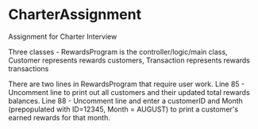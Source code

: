 # CharterAssignment
Assignment for Charter Interview

Three classes - 
  RewardsProgram is the controller/logic/main class, 
  Customer represents rewards customers, 
  Transaction represents rewards transactions
  
There are two lines in RewardsProgram that require user work.
Line 85 - Uncomment line to print out all customers and their updated total rewards balances.
Line 88 - Uncomment line and enter a customerID and Month (prepopulated with ID=12345, Month = AUGUST) 
          to print a customer's earned rewards for that month. 
